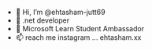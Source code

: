 - 👋 Hi, I’m @ehtasham-jutt69
- 👀 .net developer 
- 🌱 Microsoft Learn Student Ambassador 
- 📫 reach me instagram  ... ehtasham.xx


